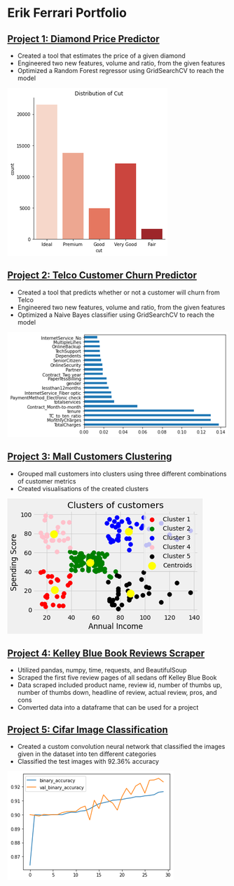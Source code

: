 # Erik Ferrari Portfolio

## [Project 1: Diamond Price Predictor](https://github.com/eferrari421/Diamond-Price-Prediction)
- Created a tool that estimates the price of a  given diamond 
- Engineered two new features, volume and ratio, from the given features
- Optimized a Random Forest regressor using GridSearchCV to reach the model

![](portfolio_images/diamond.png)

## [Project 2: Telco Customer Churn Predictor](https://github.com/eferrari421/Telco-Customer-Churn-Prediction)
- Created a tool that predicts whether or not a customer will churn from Telco
- Engineered two new features, volume and ratio, from the given features
- Optimized a Naive Bayes classifier using GridSearchCV to reach the model

![](portfolio_images/telco.png)

## [Project 3: Mall Customers Clustering](https://github.com/eferrari421/Mall-Customers-Clustering)
- Grouped mall customers into clusters using three different combinations of customer metrics
- Created visualisations of the created clusters

![](portfolio_images/cluster.png)

## [Project 4: Kelley Blue Book Reviews Scraper](https://github.com/eferrari421/Kelley-Blue-Book-Reviews-Web-Scraper)
- Utilized pandas, numpy, time, requests, and BeautifulSoup
- Scraped the first five review pages of all sedans off Kelley Blue Book
- Data scraped included product name, review id, number of thumbs up, number of thumbs down, headline of review, actual review, pros, and cons
- Converted data into a dataframe that can be used for a project

## [Project 5: Cifar Image Classification](https://github.com/eferrari421/Cifar-Image-Classification)
- Created a custom convolution neural network that classified the images given in the dataset into ten different categories
- Classified the test images with 92.36% accuracy

![](portfolio_images/cifar.png)
